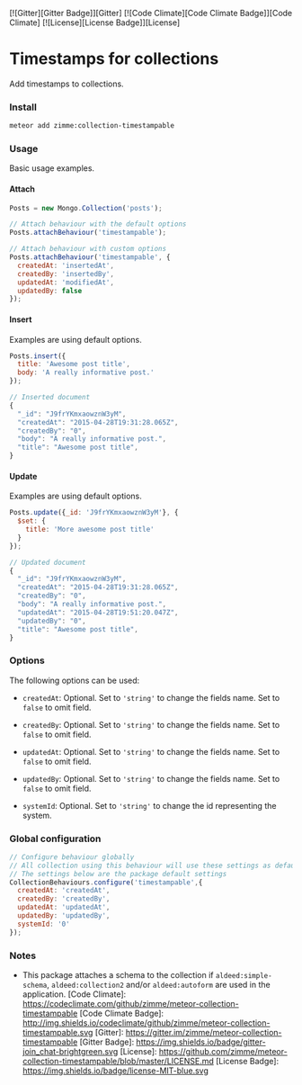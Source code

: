 [![Gitter][Gitter Badge]][Gitter]
[![Code Climate][Code Climate Badge]][Code Climate]
[![License][License Badge]][License]

# Timestamps for collections

Add timestamps to collections.

### Install
```sh
meteor add zimme:collection-timestampable
```

### Usage

Basic usage examples.

#### Attach

```js
Posts = new Mongo.Collection('posts');

// Attach behaviour with the default options
Posts.attachBehaviour('timestampable');

// Attach behaviour with custom options
Posts.attachBehaviour('timestampable', {
  createdAt: 'insertedAt',
  createdBy: 'insertedBy',
  updatedAt: 'modifiedAt',
  updatedBy: false
});
```

#### Insert

Examples are using default options.

```js
Posts.insert({
  title: 'Awesome post title',
  body: 'A really informative post.'
});

// Inserted document
{
  "_id": "J9frYKmxaowznW3yM",
  "createdAt": "2015-04-28T19:31:28.065Z",
  "createdBy": "0",
  "body": "A really informative post.",
  "title": "Awesome post title",
}
```

#### Update

Examples are using default options.

```js
Posts.update({_id: 'J9frYKmxaowznW3yM'}, {
  $set: {
    title: 'More awesome post title'
  }
});

// Updated document
{
  "_id": "J9frYKmxaowznW3yM",
  "createdAt": "2015-04-28T19:31:28.065Z",
  "createdBy": "0",
  "body": "A really informative post.",
  "updatedAt": "2015-04-28T19:51:20.047Z",
  "updatedBy": "0",
  "title": "Awesome post title",
}
```

### Options

The following options can be used:

* `createdAt`: Optional. Set to `'string'` to change the fields name.
  Set to `false` to omit field.

* `createdBy`: Optional. Set to `'string'` to change the fields name.
  Set to `false` to omit field.

* `updatedAt`: Optional. Set to `'string'` to change the fields name.
  Set to `false` to omit field.

* `updatedBy`: Optional. Set to `'string'` to change the fields name.
  Set to `false` to omit field.

* `systemId`: Optional. Set to `'string'` to change the id representing the
  system.

### Global configuration

```js
// Configure behaviour globally
// All collection using this behaviour will use these settings as defaults
// The settings below are the package default settings
CollectionBehaviours.configure('timestampable',{
  createdAt: 'createdAt',
  createdBy: 'createdBy',
  updatedAt: 'updatedAt',
  updatedBy: 'updatedBy',
  systemId: '0'
});
```

### Notes

* This package attaches a schema to the collection if `aldeed:simple-schema`,
  `aldeed:collection2` and/or `aldeed:autoform` are used in the application.
[Code Climate]: https://codeclimate.com/github/zimme/meteor-collection-timestampable
[Code Climate Badge]: http://img.shields.io/codeclimate/github/zimme/meteor-collection-timestampable.svg
[Gitter]: https://gitter.im/zimme/meteor-collection-timestampable
[Gitter Badge]: https://img.shields.io/badge/gitter-join_chat-brightgreen.svg
[License]: https://github.com/zimme/meteor-collection-timestampable/blob/master/LICENSE.md
[License Badge]: https://img.shields.io/badge/license-MIT-blue.svg
